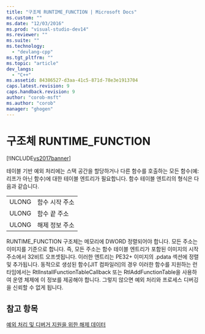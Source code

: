 ```yaml
---
title: "구조체 RUNTIME_FUNCTION | Microsoft Docs"
ms.custom: ""
ms.date: "12/03/2016"
ms.prod: "visual-studio-dev14"
ms.reviewer: ""
ms.suite: ""
ms.technology: 
  - "devlang-cpp"
ms.tgt_pltfrm: ""
ms.topic: "article"
dev_langs: 
  - "C++"
ms.assetid: 84386527-d3aa-41c5-871d-78e3e1913704
caps.latest.revision: 9
caps.handback.revision: 9
author: "corob-msft"
ms.author: "corob"
manager: "ghogen"
---
```

# 구조체 RUNTIME_FUNCTION
[!INCLUDE[vs2017banner](../assembler/inline/includes/vs2017banner.md)]

테이블 기반 예외 처리에는 스택 공간을 할당하거나 다른 함수를 호출하는 모든 함수\(예: 리프가 아닌 함수\)에 대한 테이블 엔트리가 필요합니다.  함수 테이블 엔트리의 형식은 다음과 같습니다.  
  
|||  
|-|-|  
|ULONG|함수 시작 주소|  
|ULONG|함수 끝 주소|  
|ULONG|해제 정보 주소|  
  
 RUNTIME\_FUNCTION 구조체는 메모리에 DWORD 정렬되어야 합니다.  모든 주소는 이미지를 기준으로 합니다. 즉, 모든 주소는 함수 테이블 엔트리가 포함된 이미지의 시작 주소에서 32비트 오프셋됩니다.  이러한 엔트리는 PE32\+ 이미지의 .pdata 섹션에 정렬 및 추가됩니다.  동적으로 생성된 함수\[JIT 컴파일러\]의 경우 이러한 함수를 지원하는 런타임에서는 RtlInstallFunctionTableCallback 또는 RtlAddFunctionTable을 사용하여 운영 체제에 이 정보를 제공해야 합니다.  그렇지 않으면 예외 처리와 프로세스 디버깅을 신뢰할 수 없게 됩니다.  
  
## 참고 항목  
 [예외 처리 및 디버거 지원을 위한 해제 데이터](../build/unwind-data-for-exception-handling-debugger-support.md)